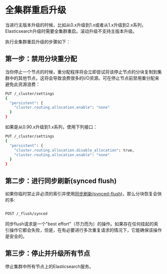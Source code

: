 # 全集群重启升级

当进行主版本升级的时候，比如从0.x升级到1.x或者从1.x升级到2.x系列，Elasticsearch升级时需要全集群重启。滚动升级不支持主版本升级。

执行全集群重启升级的步骤如下：

## 第一步：禁用分块重分配

当你停止一个节点的时候，重分配程序将会立即尝试将该停止节点的分块复制到集群中的其他节点，这将会导致浪费很多的I/O资源。可在停止节点前禁用重分配来避免此资源浪费：

```bash
PUT /_cluster/settings
{
  "persistent": {
    "cluster.routing.allocation.enable": "none"
  }
}
```
如果是从0.90.x升级到1.x系列，使用下列接口：

```bash
PUT /_cluster/settings
{
  "persistent": {
    "cluster.routing.allocation.disable_allocation": true,
    "cluster.routing.allocation.enable": "none"
  }
}
```

## 第二步：进行同步刷新(synced flush)

如果你临时禁止非必须的索引并使用[同步刷新(synced-flush)](/flush/synced-flush.md)，那么分块恢复会快的多:

```bash

POST /_flush/synced

```

同步flush请求是一个"best effort"（尽力而为）的操作。如果存在任何挂起的索引操作它都会失败，但是，在有必要进行多次重复请求的情况下，它能确保该操作是安全的。

## 第三步：停止并升级所有节点

停止集群中所有节点上的Elasticsearch服务。

